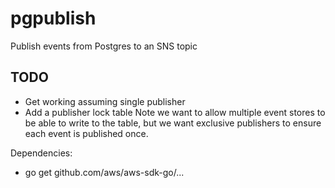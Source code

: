 # pgpublish

Publish events from Postgres to an SNS topic


## TODO

* Get working assuming single publisher
* Add a publisher lock table
    Note we want to allow multiple event stores to be able to write to
    the table, but we want exclusive publishers to ensure each event is 
    published once.

Dependencies:

* go get github.com/aws/aws-sdk-go/...